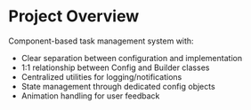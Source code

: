 # Project Overview
Component-based task management system with:
- Clear separation between configuration and implementation
- 1:1 relationship between Config and Builder classes
- Centralized utilities for logging/notifications
- State management through dedicated config objects
- Animation handling for user feedback
